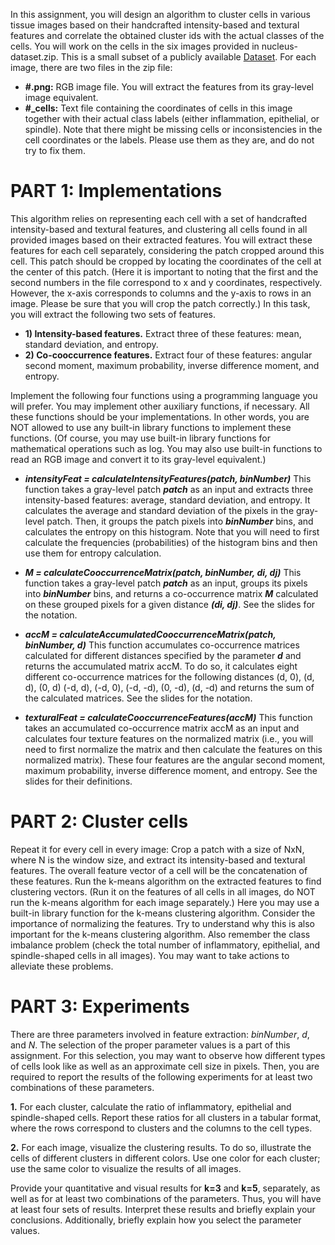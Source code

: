 In this assignment, you will design an algorithm to cluster cells in various tissue images based on their
handcrafted intensity-based and textural features and correlate the obtained cluster ids with the actual
classes of the cells.
You will work on the cells in the six images provided in nucleus-dataset.zip. This is a small subset of a publicly
available [Dataset](https://warwick.ac.uk/fac/cross_fac/tia/data/hovernet/). For each image, there are two
files in the zip file:

- **#.png:** RGB image file. You will extract the features from its gray-level image equivalent.
- **#_cells:** Text file containing the coordinates of cells in this image together with their actual class labels (either inflammation, epithelial, or spindle). Note that there might be missing cells or
inconsistencies in the cell coordinates or the labels. Please use them as they are, and do not try to
fix them.

# **PART 1: Implementations**

This algorithm relies on representing each cell with a set of handcrafted intensity-based and textural
features, and clustering all cells found in all provided images based on their extracted features.
You will extract these features for each cell separately, considering the patch cropped around this cell. This
patch should be cropped by locating the coordinates of the cell at the center of this patch. (Here it is
important to noting that the first and the second numbers in the file correspond to x and y coordinates,
respectively. However, the x-axis corresponds to columns and the y-axis to rows in an image. Please be
sure that you will crop the patch correctly.)
In this task, you will extract the following two sets of features.
- **1) Intensity-based features.** Extract three of these features: mean, standard deviation, and entropy.
- **2) Co-cooccurrence features.** Extract four of these features: angular second moment, maximum probability, inverse difference
moment, and entropy.


Implement the following four functions using a programming language you will prefer. You may implement
other auxiliary functions, if necessary. All these functions should be your implementations. In other words,
you are NOT allowed to use any built-in library functions to implement these functions. (Of course, you
may use built-in library functions for mathematical operations such as log. You may also use built-in
functions to read an RGB image and convert it to its gray-level equivalent.)

- ***intensityFeat = calculateIntensityFeatures(patch, binNumber)***
This function takes a gray-level patch ***patch*** as an input and extracts three intensity-based
features: average, standard deviation, and entropy. It calculates the average and standard
deviation of the pixels in the gray-level patch. Then, it groups the patch pixels into ***binNumber***
bins, and calculates the entropy on this histogram. Note that you will need to first calculate the
frequencies (probabilities) of the histogram bins and then use them for entropy calculation.

- ***M = calculateCooccurrenceMatrix(patch, binNumber, di, dj)***
This function takes a gray-level patch ***patch*** as an input, groups its pixels into ***binNumber*** bins,
and returns a co-occurrence matrix ***M*** calculated on these grouped pixels for a given distance
***(di, dj)***. See the slides for the notation.
  
- ***accM = calculateAccumulatedCooccurrenceMatrix(patch, binNumber, d)***
This function accumulates co-occurrence matrices calculated for different distances specified by
the parameter ***d*** and returns the accumulated matrix accM. To do so, it calculates eight different
co-occurrence matrices for the following distances (d, 0), (d, d), (0, d) (-d, d), (-d, 0), (-d, -d), (0, -d), (d, -d)
and returns the sum of the calculated matrices. See the slides for the notation.

- ***texturalFeat = calculateCooccurrenceFeatures(accM)***
This function takes an accumulated co-occurrence matrix accM as an input and calculates four
texture features on the normalized matrix (i.e., you will need to first normalize the matrix and then
calculate the features on this normalized matrix). These four features are the angular second
moment, maximum probability, inverse difference moment, and entropy. See the slides for their
definitions.


# **PART 2: Cluster cells**
Repeat it for every cell in every image: Crop a patch with a size of NxN, where N is the window size, and
extract its intensity-based and textural features. The overall feature vector of a cell will be the
concatenation of these features.
Run the k-means algorithm on the extracted features to find clustering vectors. (Run it on the features of
all cells in all images, do NOT run the k-means algorithm for each image separately.) Here you may use a
built-in library function for the k-means clustering algorithm.
Consider the importance of normalizing the features. Try to understand why this
is also important for the k-means clustering algorithm. Also remember the class
imbalance problem (check the total number of inflammatory, epithelial, and spindle-shaped cells in all
images). You may want to take actions to alleviate these problems.

# **PART 3: Experiments**
There are three parameters involved in feature extraction: *binNumber*, *d*, and *N*. The selection of the
proper parameter values is a part of this assignment. For this selection, you may want to observe how
different types of cells look like as well as an approximate cell size in pixels. Then, you are required to
report the results of the following experiments for at least two combinations of these parameters.

**1.** For each cluster, calculate the ratio of inflammatory, epithelial and spindle-shaped cells. Report
these ratios for all clusters in a tabular format, where the rows correspond to clusters and the
columns to the cell types.

**2.** For each image, visualize the clustering results. To do so, illustrate the cells of different clusters in
different colors. Use one color for each cluster; use the same color to visualize the results of all
images.

Provide your quantitative and visual results for **k=3** and **k=5**, separately, as well as for at least two combinations of the parameters. Thus, you will have at least four sets of results. Interpret these
results and briefly explain your conclusions. Additionally, briefly explain how you select the parameter
values. 
